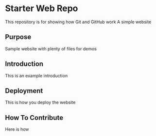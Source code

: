 # Starter Web Repo

This repository is for showing how Git and GitHub work
A simple website

## Purpose

Sample website with plenty of files for demos

## Introduction
This is an example introduction

## Deployment
This is how you deploy the website

## How To Contribute
Here is how
